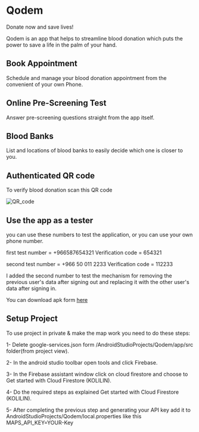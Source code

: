 Qodem
=================

Donate now and save lives!

Qodem is an app that helps to streamline blood donation which puts the power to save a life in the palm of your hand.

Book Appointment
------------
Schedule and manage your blood donation appointment from the convenient of your own Phone.

Online Pre-Screening Test
------------
Answer pre-screening questions straight from the app itself.

Blood Banks
------------
List and locations of blood banks to easily decide which one is closer to you.

Authenticated QR code
------------

To verify blood donation scan this QR code

![QR_code](https://ams02pap001files.storage.live.com/y4mkv4EExcts8Yk5PWc_w8wdjXXzGj2JeOiHuNporlrIOeyK7nqaN5175II1tXEErf_vtG9XMQ8NYB2knsfUNzquDk6BkkBk5KwU1c2n8O3P0m0NvZBOsVEp4iNrHSwdGA7YznYxAK8-JU6fxipuSKnpdGtVfatUP1yNX0HVxdr_dyHcNFH9xvRs1QOAMXx3MtJ?width=200&height=200&cropmode=none)

Use the app as a tester
------------
you can use these numbers to test the application, or you can use your own phone number.

first test number = +966587654321
Verification code = 654321

second test number = +966 50 011 2233
Verification code = 112233

I added the second number to test the mechanism for removing the previous user's data after signing out and replacing it with the other user's data after signing in.

You can download apk form [here](https://drive.google.com/drive/folders/1C67tENwwUsLGGCgwtXqmCG7myGeiXAjd?usp=sharing)

Setup Project
------------

To use project in private & make the map work you need to do these steps:

1- Delete google-services.json form /AndroidStudioProjects/Qodem/app/src folder(from project view).

2- In the android studio toolbar open tools and click Firebase.

3- In the Firebase assistant window click on cloud firestore and choose to Get started with Cloud Firestore (KOLILIN).

4- Do the required steps as explained Get started with Cloud Firestore (KOLILIN).

5- After completing the previous step and generating your API key add it to AndroidStudioProjects/Qodem/local.properties like this MAPS_API_KEY=YOUR-Key
